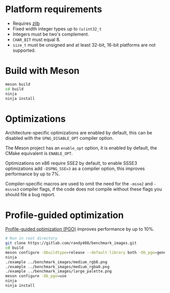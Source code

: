 # Platform requirements

* Requires [zlib](http://zlib.net)
* Fixed width integer types up to `(u)int32_t`
* Integers must be two's complement.
* `CHAR_BIT` must equal 8.
* `size_t` must be unsigned and at least 32-bit, 16-bit platforms are not
  supported.


# Build with Meson

```bash
meson build
cd build
ninja
ninja install
```

# Optimizations

Architecture-specific optimizations are enabled by default,
this can be disabled with the `SPNG_DISABLE_OPT` compiler option.

The Meson project has an `enable_opt` option, it is enabled by default,
the CMake equivalent is `ENABLE_OPT`.

Optimizations on x86 require SSE2 by default, to enable SSSE3
optimizations add `-DSPNG_SSE=3` as a compiler option, this improves
performance by up to 7%.

Compiler-specific macros are used to omit the need for the `-msse2` and
`-mssse3` compiler flags, if the code does not compile without these flags
you should file a bug report.

# Profile-guided optimization

[Profile-guided optimization (PGO)](https://clang.llvm.org/docs/UsersManual.html#profile-guided-optimization)
improves performance by up to 10%.

```bash
# Run in root directory
git clone https://gitlab.com/randy408/benchmark_images.git
cd build
meson configure -Dbuildtype=release --default-library both -Db_pgo=generate
ninja
./example ../benchmark_images/medium_rgb8.png
./example ../benchmark_images/medium_rgba8.png
./example ../benchmark_images/large_palette.png
meson configure -Db_pgo=use
ninja
ninja install
```
